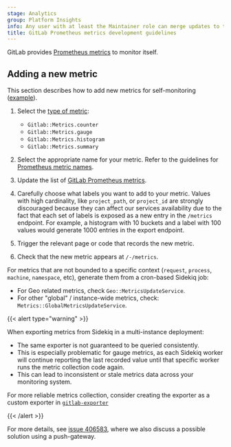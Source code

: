 ```yaml
---
stage: Analytics
group: Platform Insights
info: Any user with at least the Maintainer role can merge updates to this content. For details, see https://docs.gitlab.com/development/development_processes/#development-guidelines-review.
title: GitLab Prometheus metrics development guidelines
---
```


GitLab provides [Prometheus metrics](../administration/monitoring/prometheus/gitlab_metrics.md)
to monitor itself.

## Adding a new metric

This section describes how to add new metrics for self-monitoring
([example](https://gitlab.com/gitlab-org/gitlab/-/merge_requests/15440)).

1. Select the [type of metric](https://gitlab.com/gitlab-org/ruby/gems/prometheus-client-mmap#metrics):

   - `Gitlab::Metrics.counter`
   - `Gitlab::Metrics.gauge`
   - `Gitlab::Metrics.histogram`
   - `Gitlab::Metrics.summary`

1. Select the appropriate name for your metric. Refer to the guidelines
   for [Prometheus metric names](https://prometheus.io/docs/practices/naming/#metric-names).
1. Update the list of [GitLab Prometheus metrics](../administration/monitoring/prometheus/gitlab_metrics.md).
1. Carefully choose what labels you want to add to your metric. Values with high cardinality,
   like `project_path`, or `project_id` are strongly discouraged because they can affect our services
   availability due to the fact that each set of labels is exposed as a new entry in the `/metrics` endpoint.
   For example, a histogram with 10 buckets and a label with 100 values would generate 1000
   entries in the export endpoint.
1. Trigger the relevant page or code that records the new metric.
1. Check that the new metric appears at `/-/metrics`.

For metrics that are not bounded to a specific context (`request`, `process`, `machine`, `namespace`, etc),
generate them from a cron-based Sidekiq job:

- For Geo related metrics, check `Geo::MetricsUpdateService`.
- For other "global" / instance-wide metrics, check: `Metrics::GlobalMetricsUpdateService`.

{{< alert type="warning" >}}

When exporting metrics from Sidekiq in a multi-instance deployment:

- The same exporter is not guaranteed to be queried consistently.
- This is especially problematic for gauge metrics, as each Sidekiq worker will continue reporting the last recorded value
until that specific worker runs the metric collection code again.
- This can lead to inconsistent or stale metrics data across your monitoring system.

For more reliable metrics collection, consider creating the exporter as a custom exporter
in [`gitlab-exporter`](https://gitlab.com/gitlab-org/ruby/gems/gitlab-exporter/)

{{< /alert >}}

For more details, see [issue 406583](https://gitlab.com/gitlab-org/gitlab/-/issues/406583),
where we also discuss a possible solution using a push-gateway.

